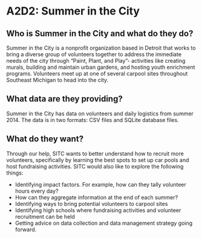 # A2D2: Summer in the City


## Who is Summer in the City and what do they do?

Summer in the City is a nonprofit organization based in Detroit that works to bring a diverse group of volunteers together to address the immediate needs of the city through “Paint, Plant, and Play”- activities like creating murals, building and maintain urban gardens, and hosting youth enrichment programs. Volunteers meet up at one of several carpool sites throughout Southeast Michigan to head into the city.

## What data are they providing?

Summer in the City has data on volunteers and daily logistics from summer 2014. The data is in two formats: CSV files and SQLite database files.

## What do they want?

Through our help, SITC wants to better understand how to recruit more volunteers, specifically by learning the best spots to set up car pools and host fundraising activities. SITC would also like to explore the following things:

- Identifying impact factors. For example, how can they tally volunteer hours every day?
- How can they aggregate information at the end of each summer?
- Identifying ways to bring potential volunteers to carpool sites
- Identifying high schools where fundraising activities and volunteer recruitment can be held
- Getting advice on data collection and data management strategy going forward. 
